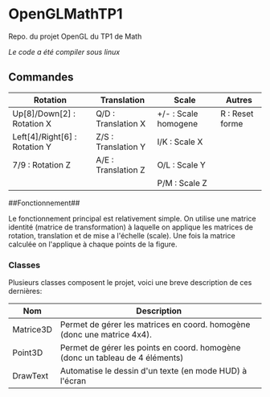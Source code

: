 OpenGLMathTP1
=============

Repo. du projet OpenGL du TP1 de Math

_Le code a été compiler sous linux_

## Commandes ##
| **Rotation**              		| **Translation**       |   **Scale**     		| **Autres** 	|
| -------------             		| --------------        | ------------          |----------		|
| Up[8]/Down[2] : Rotation X      	| Q/D : Translation X   | +/- : Scale homogene  | R : Reset forme	|
| Left[4]/Right[6] : Rotation Y  	| Z/S : Translation Y   | I/K : Scale X         |					|
| 7/9 : Rotation Z     	    	   	| A/E : Translation Z   | O/L : Scale Y         |					|
|                       		    |                       | P/M : Scale Z         |					|

##Fonctionnement##

Le fonctionnement principal est relativement simple. On utilise une matrice identité (matrice de transformation) à laquelle on applique les matrices de rotation, translation et de mise a l'échelle (scale). Une fois la matrice calculée on l'applique à chaque points de la figure.

### Classes ###
Plusieurs classes composent le projet, voici une breve description de ces dernières:

| **Nom**		| 							**Description**											|
|----------		| --------------																	|
| Matrice3D		| Permet de gérer les matrices en coord. homogène (donc une matrice 4x4).			|
| Point3D		| Permet de gérer les points en coord. homogène (donc un tableau de 4 éléments)		|
| DrawText		| Automatise le dessin d'un texte (en mode HUD) à l'écran							|

